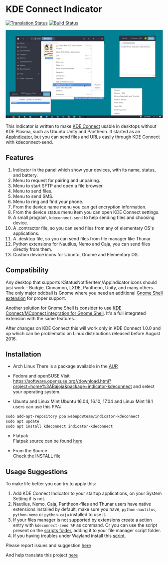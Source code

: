 KDE Connect Indicator
=====================
[![Translation Status](https://hosted.weblate.org/widgets/indicator-kde-connect/-/svg-badge.svg)](https://hosted.weblate.org/engage/indicator-kde-connect/?utm_source=widget)
[![Build Status](https://travis-ci.org/Bajoja/indicator-kdeconnect.svg?branch=master)](https://travis-ci.org/Bajoja/indicator-kdeconnect)

![indicator-kdeoconnect](https://raw.githubusercontent.com/Bajoja/indicator-kdeconnect/master/data/images/indicator-kdeconnect.jpg)

This Indicator is written to make [KDE Connect](https://community.kde.org/KDEConnect) usable in desktops without KDE Plasma, such as Ubuntu Unity and Pantheon.
It started as an [AppIndicator](https://unity.ubuntu.com/projects/appindicators/), but you can send files and URLs easily through KDE Connect with kdeconnect-send.

Features
-------
 1. Indicator in the panel which show your devices, with its name, status, and battery.
 2. Menu to request for pairing and unpairing.
 3. Menu to start SFTP and open a file browser.
 4. Menu to send files.
 5. Menu to send SMS.
 6. Menu to ring and find your phone.
 7. From the device name menu you can get encryption information.
 8. From the device status menu item you can open KDE Connect settings.
 9. A small program, `kdeconnect-send` to help sending files and choosing device.
 10. A .contractor file, so you can send files from any of elementary OS's applications.
 11. A .desktop file, so you can send files from file manager like Thunar.
 12. Python extensions for Nautilus, Nemo and Caja, you can send files directly from them.
 13. Custom device icons for Ubuntu, Gnome and Elementary OS.

Compatibility
-------
Any desktop that supports KStatusNotifierItem/AppIndicator icons should just work – Budgie, Cinnamon, LXDE, Pantheon, Unity, and many others.
The only major oddball is Gnome where you need an additional [Gnome Shell extension](https://extensions.gnome.org/extension/615/appindicator-support/) for proper support.

Another solution for Gnome Shell is consider to use [KDE Connect/MConnect integration for Gnome Shell](https://github.com/andyholmes/gnome-shell-extension-mconnect). It's a full integrated extension with the same features.

After changes on KDE Connect this will work only in KDE Connect 1.0.0 and up which can be problematic on Linux distributions released before August 2016.

Installation
-------
- Arch Linux
 There is a package available in the [AUR](https://aur.archlinux.org/packages/indicator-kdeconnect-git)

- Fedora and openSUSE
 Visit https://software.opensuse.org//download.html?project=home%3ABajoja&package=indicator-kdeconnect and select your operating system.

- Ubuntu and Linux Mint
 Ubuntu 16.04, 16.10, 17.04 and Linux Mint 18.1 users can use this PPA:
```
sudo add-apt-repository ppa:webupd8team/indicator-kdeconnect
sudo apt update
sudo apt install kdeconnect indicator-kdeconnect
```

- Flatpak  
  Flatpak source can be found [here](https://github.com/flathub/com.github.bajoja.indicator-kdeconnect)

- From the Source  
  Check the INSTALL file

Usage Suggestions
-------
 To make life better you can try to apply this:

 1. Add KDE Connect Indicator to your startup applications, on your System Setting if is not.
 2. Nautilus, Nemo, Caja, Pantheon-files and Thunar users have native extensions installed by default, make sure you have,
    `python-nautilus`, `python-nemo` or `python-caja` installed to use it.
 3. If your files manager is not supported by extensions create a action entry with `kdeconnect-send %F` as command.
    Or you can use the script present on the [scripts folder](https://github.com/Bajoja/indicator-kdeconnect/tree/master/scripts/kdeconnect-send), adding it to your file manager script folder.
 4. If you having troubles under Wayland install this [script](https://github.com/Bajoja/indicator-kdeconnect/tree/master/scripts/wayland). 


Please report issues and suggestion [here](https://github.com/Bajoja/indicator-kdeconnect/issues)

And help translate this project [here](https://hosted.weblate.org/projects/indicator-kde-connect/translations/)
